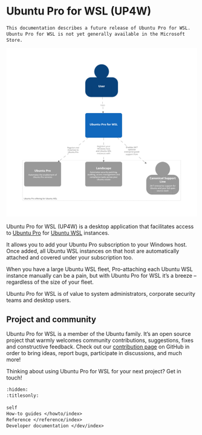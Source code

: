 # Ubuntu Pro for WSL (UP4W)
```{warning}
This documentation describes a future release of Ubuntu Pro for WSL. Ubuntu Pro for WSL is not yet generally available in the Microsoft Store.
```

![System Landscape](./assets/up4w-systemlandscape.png)


Ubuntu Pro for WSL (UP4W) is a desktop application that facilitates access to [Ubuntu Pro]( https://ubuntu.com/pro) for [Ubuntu WSL](https://canonical-ubuntu-wsl.readthedocs-hosted.com/en/latest/) instances.

It allows you to add your Ubuntu Pro subscription to your Windows host. Once added, all Ubuntu WSL instances on that host are automatically attached and covered under your subscription too.

When you have a large Ubuntu WSL fleet, Pro-attaching each Ubuntu WSL instance manually can be a pain, but with Ubuntu Pro for WSL it’s a breeze – regardless of the size of your fleet.

Ubuntu Pro for WSL is of value to system administrators, corporate security teams and desktop users.

## Project and community

Ubuntu Pro for WSL is a member of the Ubuntu family. It’s an open source project that warmly welcomes community contributions, suggestions, fixes and constructive feedback. Check out our [contribution page](https://github.com/canonical/ubuntu-pro-for-wsl/blob/main/CONTRIBUTING.md) on GitHub in order to bring ideas, report bugs, participate in discussions, and much more!

Thinking about using Ubuntu Pro for WSL for your next project? Get in touch!

```{toctree}
:hidden:
:titlesonly:

self
How-to guides </howto/index>
Reference </reference/index>
Developer documentation </dev/index>
```

